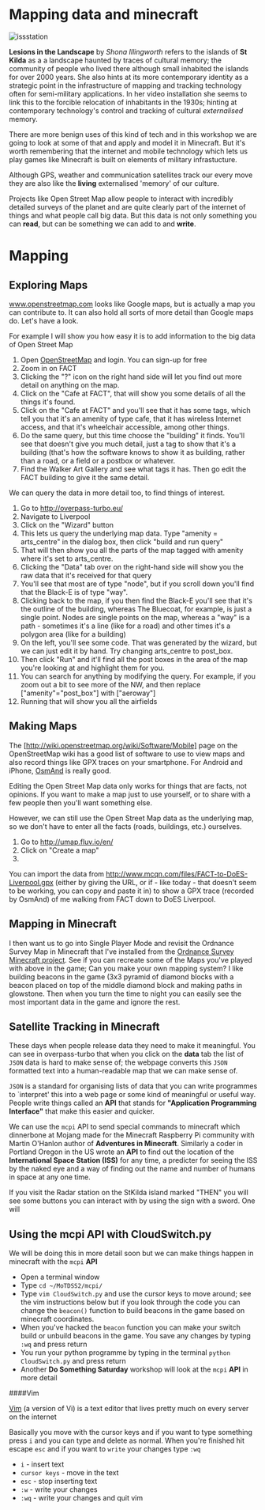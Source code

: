 # Mapping data and minecraft

![issstation](https://cloud.githubusercontent.com/assets/128456/10395286/ff14c8d0-6e93-11e5-8dd3-5d6fa0e66edd.png)


**Lesions in the Landscape** by *Shona Illingworth* refers to the islands of **St Kilda** as a a landscape haunted by traces of cultural memory; the community of people who lived there although small inhabited the islands for over 2000 years. She also hints at its more contemporary identity as a strategic point in the infrastructure of mapping and tracking technology often for semi-military applications. In her video installation she seems to link this to the forcible relocation of inhabitants in the 1930s; hinting at contemporary technology's control and tracking of cultural *externalised* memory. 

There are more benign uses of this kind of tech and in this workshop we are going to look at some of that and apply and model it in Minecraft. But it's worth remembering that the internet and mobile technology which lets us play games like Minecraft is built on elements of military infrastucture. 


Although GPS, weather and communication satellites track our every move they are also like the **living** externalised 'memory' of our culture.   

Projects like Open Street Map allow people to interact with incredibly detailed surveys of the planet and are quite clearly part of the internet of things and what people call big data. But this data is not only something you can **read**, but can be something we can add to and **write**.

# Mapping

## Exploring Maps
www.openstreetmap.com looks like Google maps, but is actually a map you can contribute to.  It can also hold all sorts of more detail than Google maps do.  Let's have a look.

For example I will show you how easy it is to add information to the big data of Open Street Map
1. Open [OpenStreetMap](http://jekyllrb.com/docs/drafts/) and login. You can sign-up for free
1. Zoom in on FACT
1. Clicking the "?" icon on the right hand side will let you find out more detail on anything on the map.  
1. Click on the "Cafe at FACT", that will show you some details of all the things it's found.
1. Click on the "Cafe at FACT" and you'll see that it has some tags, which tell you that it's an amenity of type cafe, that it has wireless Internet access, and that it's wheelchair accessible, among other things.
1. Do the same query, but this time choose the "building" it finds.  You'll see that doesn't give you much detail, just a tag to show that it's a building (that's how the software knows to show it as building, rather than a road, or a field or a postbox or whatever.
1. Find the Walker Art Gallery and see what tags it has.  Then go edit the FACT building to give it the same detail.

We can query the data in more detail too, to find things of interest.

1. Go to http://overpass-turbo.eu/
1. Navigate to Liverpool
1. Click on the "Wizard" button
1. This lets us query the underlying map data.  Type "amenity = arts_centre" in the dialog box, then click "build and run query"
1. That will then show you all the parts of the map tagged with amenity where it's set to arts_centre.
1. Clicking the "Data" tab over on the right-hand side will show you the raw data that it's received for that query
1. You'll see that most are of type "node", but if you scroll down you'll find that the Black-E is of type "way".
1. Clicking back to the map, if you then find the Black-E you'll see that it's the outline of the building, whereas The Bluecoat, for example, is just a single point.  Nodes are single points on the map, whereas a "way" is a path - sometimes it's a line (like for a road) and other times it's a polygon area (like for a building)
1. On the left, you'll see some code.  That was generated by the wizard, but we can just edit it by hand.  Try changing arts_centre to post_box.
1. Then click "Run" and it'll find all the post boxes in the area of the map you're looking at and highlight them for you.
1. You can search for anything by modifying the query.  For example, if you zoom out a bit to see more of the NW, and then replace ["amenity"="post_box"] with ["aeroway"]
1. Running that will show you all the airfields

## Making Maps

The [http://wiki.openstreetmap.org/wiki/Software/Mobile] page on the OpenStreetMap wiki has a good list of software to use to view maps and also record things like GPX traces on your smartphone.  For Android and iPhone, [OsmAnd](http://osmand.net/) is really good.

Editing the Open Street Map data only works for things that are facts, not opinions.  If you want to make a map just to use yourself, or to share with a few people then you'll want something else.

However, we can still use the Open Street Map data as the underlying map, so we don't have to enter all the facts (roads, buildings, etc.) ourselves.

1. Go to http://umap.fluv.io/en/
1. Click on "Create a map"
1. 

You can import the data from http://www.mcqn.com/files/FACT-to-DoES-Liverpool.gpx (either by giving the URL, or if - like today - that doesn't seem to be working, you can copy and paste it in) to show a GPX trace (recorded by OsmAnd) of me walking from FACT down to DoES Liverpool.

## Mapping in Minecraft

I then want us to go into Single Player Mode and revisit the Ordnance Survey Map in Minecraft that I've installed from the [Ordnance Survey Minecraft project](http://www.ordnancesurvey.co.uk/innovate/developers/minecraft-map-britain.html). See if you can recreate some of the Maps you've played with above in the game; Can you make your own mapping system? I like building beacons in the game (3x3 pyramid of diamond blocks with a beacon placed on top of the middle diamond block and making paths in glowstone. Then when you turn the time to night you can easily see the most important data in the game and ignore the rest.

## Satellite Tracking in Minecraft

These days when people release data they need to make it meaningful. You can see in overpass-turbo that when you click on the **data** tab the list of `JSON` data is hard to make sense of; the webpage converts this `JSON` formatted text into a human-readable map that we can make sense of.

`JSON` is a standard for organising lists of data that you can write programmes to `interpret' this into a web page or some kind of meaningful or useful way. People write things called an  **API** that stands for **"Application Programming Interface"** that make this easier and quicker.

We can use the `mcpi` API to send special commands to minecraft which dinnerbone at Mojang made for the Minecraft Raspberry Pi community with Martin O'Hanlon author of **Adventures in Minecraft**. Similarly a coder in Portland Oregon in the US wrote an **API** to find out the location of the **International Space Station (ISS)** for any time, a predicter for seeing the ISS by the naked eye and a way of finding out the name and number of humans in space at any one time.

If you visit the Radar station on the StKilda island marked "THEN" you will see some buttons you can interact with by using the sign with a sword. One will 

## Using the mcpi API with CloudSwitch.py

We will be doing this in more detail soon but we can make things happen in minecraft with the `mcpi` **API**
 
 * Open a terminal window
 * Type `cd ~/MoTDSS2/mcpi/`  
 * Type `vim CloudSwitch.py` and use the cursor keys to move around; see the vim instructions below but if you look through the code you can change the `beacon()` function to build beacons in the game based on minecraft coordinates.
 * When you've hacked the `beacon` function you can make your switch build or unbuild beacons in the game. You save any changes by typing `:wq` and press return
 * You run your python programme by typing in the terminal `python CloudSwitch.py` and press return
 * Another **Do Something Saturday** workshop will look at the `mcpi` **API** in more detail


####Vim

[Vim](http://vim.rtorr.com/) (a version of Vi) is a text editor that lives pretty much on every server on the internet 

Basically you move with the cursor keys and if you want to type something press `i` and you can type and delete as normal. When you're finished hit escape `esc` and if you want to `write` your changes type `:wq`  

 * `i` - insert text
 * `cursor keys` - move in the text
 * `esc` - stop inserting text
 * `:w` - write your changes
 * `:wq` - write your changes and quit vim



